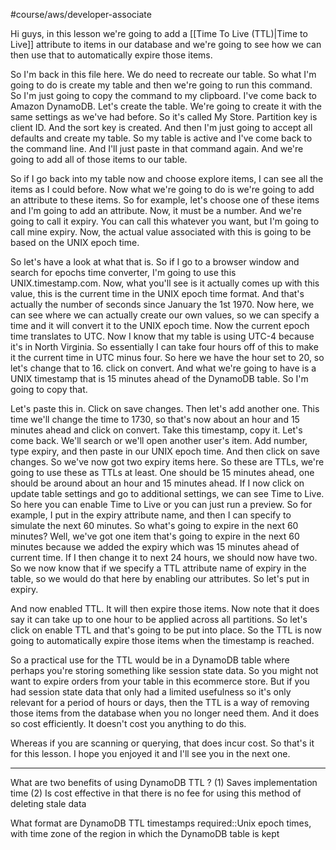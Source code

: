 #course/aws/developer-associate 

Hi guys, in this lesson we're going to add a [[Time To Live (TTL)|Time to Live]] attribute to items in our database and we're going to see how we can then use that to automatically expire those items. 

So I'm back in this file here. We do need to recreate our table. So what I'm going to do is create my table and then we're going to run this command. So I'm just going to copy the command to my clipboard. I've come back to Amazon DynamoDB. Let's create the table. We're going to create it with the same settings as we've had before. So it's called My Store. Partition key is client ID. And the sort key is created. And then I'm just going to accept all defaults and create my table. So my table is active and I've come back to the command line. And I'll just paste in that command again. And we're going to add all of those items to our table. 

So if I go back into my table now and choose explore items, I can see all the items as I could before. Now what we're going to do is we're going to add an attribute to these items. So for example, let's choose one of these items and I'm going to add an attribute. Now, it must be a number. And we're going to call it expiry. You can call this whatever you want, but I'm going to call mine expiry. Now, the actual value associated with this is going to be based on the UNIX epoch time. 

So let's have a look at what that is. So if I go to a browser window and search for epochs time converter, I'm going to use this UNIX.timestamp.com. Now, what you'll see is it actually comes up with this value, this is the current time in the UNIX epoch time format. And that's actually the number of seconds since January the 1st 1970. Now here, we can see where we can actually create our own values, so we can specify a time and it will convert it to the UNIX epoch time. Now the current epoch time translates to UTC. Now I know that my table is using UTC-4 because it's in North Virginia. So essentially I can take four hours off of this to make it the current time in UTC minus four. So here we have the hour set to 20, so let's change that to 16. click on convert. And what we're going to have is a UNIX timestamp that is 15 minutes ahead of the DynamoDB table. So I'm going to copy that. 

Let's paste this in. Click on save changes. Then let's add another one. This time we'll change the time to 1730, so that's now about an hour and 15 minutes ahead and click on convert. Take this timestamp, copy it. Let's come back. We'll search or we'll open another user's item. Add number, type expiry, and then paste in our UNIX epoch time. And then click on save changes. So we've now got two expiry items here. So these are TTLs, we're going to use these as TTLs at least. One should be 15 minutes ahead, one should be around about an hour and 15 minutes ahead. If I now click on update table settings and go to additional settings, we can see Time to Live. So here you can enable Time to Live or you can just run a preview. So for example, I put in the expiry attribute name, and then I can specify to simulate the next 60 minutes. So what's going to expire in the next 60 minutes? Well, we've got one item that's going to expire in the next 60 minutes because we added the expiry which was 15 minutes ahead of current time. If I then change it to next 24 hours, we should now have two. So we now know that if we specify a TTL attribute name of expiry in the table, so we would do that here by enabling our attributes. So let's put in expiry. 

And now enabled TTL. It will then expire those items. Now note that it does say it can take up to one hour to be applied across all partitions. So let's click on enable TTL and that's going to be put into place. So the TTL is now going to automatically expire those items when the timestamp is reached. 

So a practical use for the TTL would be in a DynamoDB table where perhaps you're storing something like session state data. So you might not want to expire orders from your table in this ecommerce store. But if you had session state data that only had a limited usefulness so it's only relevant for a period of hours or days, then the TTL is a way of removing those items from the database when you no longer need them. And it does so cost efficiently. It doesn't cost you anything to do this. 

Whereas if you are scanning or querying, that does incur cost. So that's it for this lesson. I hope you enjoyed it and I'll see you in the next one. 

----

What are two benefits of using DynamoDB TTL
?
(1) Saves implementation time
(2) Is cost effective in that there is no fee for using this method of deleting stale data
<!--SR:!2024-08-06,54,250-->

What format are DynamoDB TTL timestamps required::Unix epoch times, with time zone of the region in which the DynamoDB table is kept
<!--SR:!2024-07-28,45,250-->
